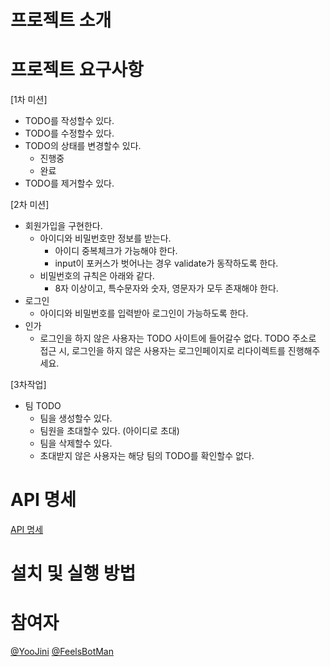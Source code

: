 # 프로젝트 소개




# 프로젝트 요구사항

[1차 미션]
- TODO를 작성할수 있다.
- TODO를 수정할수 있다.
- TODO의 상태를 변경할수 있다.
    - 진행중
    - 완료
- TODO를 제거할수 있다.

[2차 미션]
- 회원가입을 구현한다.
    - 아이디와 비밀번호만 정보를 받는다.
        - 아이디 중복체크가 가능해야 한다.
        - input이 포커스가 벗어나는 경우 validate가 동작하도록 한다.
    - 비밀번호의 규칙은 아래와 같다.
        - 8자 이상이고, 특수문자와 숫자, 영문자가 모두 존재해야 한다.
- 로그인
    - 아이디와 비밀번호를 입력받아 로그인이 가능하도록 한다.
- 인가
    - 로그인을 하지 않은 사용자는 TODO 사이트에 들어갈수 없다. TODO 주소로 접근 시, 로그인을 하지 않은 사용자는 로그인페이지로 리다이렉트를 진행해주세요.

[3차작업]
- 팀 TODO
    - 팀을 생성할수 있다.
    - 팀원을 초대할수 있다. (아이디로 초대)
    - 팀을 삭제할수 있다.
    - 초대받지 않은 사용자는 해당 팀의 TODO를 확인할수 없다.


# API 명세

[API 명세](https://github.com/PairCraft/web-todo-list/blob/d441504350a29e50b7aeb434e55fcb1fd1d6df58/backend/docs/api.md)


# 설치 및 실행 방법






# 참여자
[@YooJini](https://github.com/YooJini)
[@FeelsBotMan](https://github.com/FeelsBotMan)